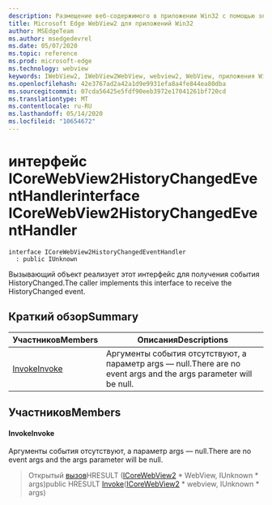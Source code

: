 ```yaml
---
description: Размещение веб-содержимого в приложении Win32 с помощью элемента управления Microsoft Edge WebView2
title: Microsoft Edge WebView2 для приложений Win32
author: MSEdgeTeam
ms.author: msedgedevrel
ms.date: 05/07/2020
ms.topic: reference
ms.prod: microsoft-edge
ms.technology: webview
keywords: IWebView2, IWebView2WebView, webview2, WebView, приложения Win32, Win32, EDGE, ICoreWebView2, ICoreWebView2Controller, элемент управления "веб-браузер", HTML Edge
ms.openlocfilehash: 42e3767ad2a42a1d9e9931efa8a4fe844ea80dba
ms.sourcegitcommit: 07cda56425e5fdf90eeb3972e17041261bf720cd
ms.translationtype: MT
ms.contentlocale: ru-RU
ms.lasthandoff: 05/14/2020
ms.locfileid: "10654672"
---
```

# <span data-ttu-id="7a76e-104">интерфейс ICoreWebView2HistoryChangedEventHandler</span><span class="sxs-lookup"><span data-stu-id="7a76e-104">interface ICoreWebView2HistoryChangedEventHandler</span></span> 

```
interface ICoreWebView2HistoryChangedEventHandler
  : public IUnknown
```

<span data-ttu-id="7a76e-105">Вызывающий объект реализует этот интерфейс для получения события HistoryChanged.</span><span class="sxs-lookup"><span data-stu-id="7a76e-105">The caller implements this interface to receive the HistoryChanged event.</span></span>

## <span data-ttu-id="7a76e-106">Краткий обзор</span><span class="sxs-lookup"><span data-stu-id="7a76e-106">Summary</span></span>

 <span data-ttu-id="7a76e-107">Участников</span><span class="sxs-lookup"><span data-stu-id="7a76e-107">Members</span></span>                        | <span data-ttu-id="7a76e-108">Описания</span><span class="sxs-lookup"><span data-stu-id="7a76e-108">Descriptions</span></span>
--------------------------------|---------------------------------------------
[<span data-ttu-id="7a76e-109">Invoke</span><span class="sxs-lookup"><span data-stu-id="7a76e-109">Invoke</span></span>](#invoke) | <span data-ttu-id="7a76e-110">Аргументы события отсутствуют, а параметр args — null.</span><span class="sxs-lookup"><span data-stu-id="7a76e-110">There are no event args and the args parameter will be null.</span></span>

## <span data-ttu-id="7a76e-111">Участников</span><span class="sxs-lookup"><span data-stu-id="7a76e-111">Members</span></span>

#### <span data-ttu-id="7a76e-112">Invoke</span><span class="sxs-lookup"><span data-stu-id="7a76e-112">Invoke</span></span> 

<span data-ttu-id="7a76e-113">Аргументы события отсутствуют, а параметр args — null.</span><span class="sxs-lookup"><span data-stu-id="7a76e-113">There are no event args and the args parameter will be null.</span></span>

> <span data-ttu-id="7a76e-114">Открытый [вызов](#invoke)HRESULT ([ICoreWebView2](icorewebview2.md) \* WebView, IUnknown \* args)</span><span class="sxs-lookup"><span data-stu-id="7a76e-114">public HRESULT [Invoke](#invoke)([ICoreWebView2](icorewebview2.md) \* webview, IUnknown \* args)</span></span>

